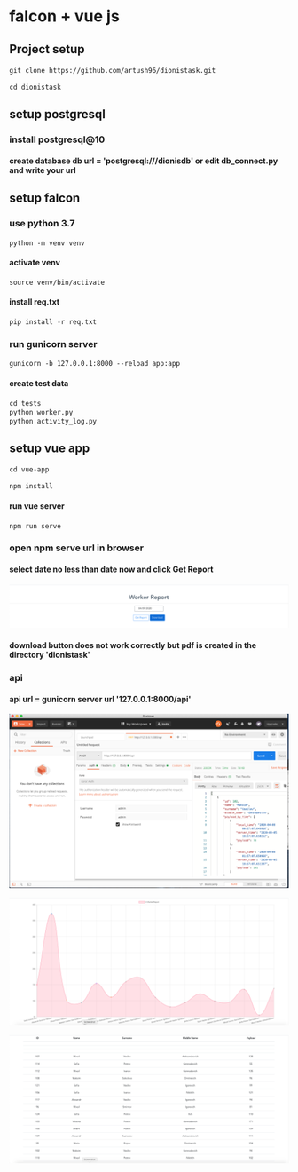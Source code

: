 # falcon + vue js

## Project setup

```
git clone https://github.com/artush96/dionistask.git
```

```
cd dionistask
```

## setup postgresql 

### install postgresql@10

#### create database db url = 'postgresql:///dionisdb' or edit db_connect.py and write your url


## setup falcon

### use python 3.7
```
python -m venv venv
```

#### activate venv

```
source venv/bin/activate
```

#### install req.txt

```
pip install -r req.txt
```

### run gunicorn server

```
gunicorn -b 127.0.0.1:8000 --reload app:app
```

#### create test data

```
cd tests
python worker.py
python activity_log.py
```

## setup vue app

```
cd vue-app
```

```
npm install
```

#### run vue server
```
npm run serve
```

### open npm serve url in browser

#### select date no less than date now and click Get Report

![Иллюстрация к проекту](https://github.com/artush96/dionistask/raw/master/images/date.png)

#### download button does not work correctly but pdf is created in the directory 'dionistask'

### api

#### api url = gunicorn server url '127.0.0.1:8000/api'

![Иллюстрация к проекту](https://github.com/artush96/dionistask/raw/master/images/postman.png)

![Иллюстрация к проекту](https://github.com/artush96/dionistask/raw/master/images/diagram.png)

![Иллюстрация к проекту](https://github.com/artush96/dionistask/raw/master/images/table.png)










